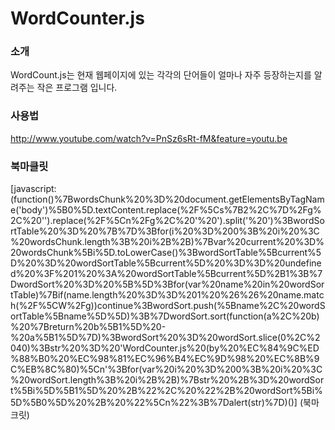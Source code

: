 WordCounter.js
=========

### 소개
WordCount.js는 현재 웹페이지에 있는 각각의 단어들이 얼마나 자주 등장하는지를 알려주는 작은 프로그램 입니다. 

### 사용법
http://www.youtube.com/watch?v=PnSz6sRt-fM&feature=youtu.be

### 북마클릿
[javascript:(function()%7BwordsChunk%20%3D%20document.getElementsByTagName('body')%5B0%5D.textContent.replace(%2F%5Cs%7B2%2C%7D%2Fg%2C%20'').replace(%2F%5Cn%2Fg%2C%20'%20').split('%20')%3BwordSortTable%20%3D%20%7B%7D%3Bfor(i%20%3D%200%3B%20i%20%3C%20wordsChunk.length%3B%20i%2B%2B)%7Bvar%20current%20%3D%20wordsChunk%5Bi%5D.toLowerCase()%3BwordSortTable%5Bcurrent%5D%20%3D%20wordSortTable%5Bcurrent%5D%20%3D%3D%20undefined%20%3F%201%20%3A%20wordSortTable%5Bcurrent%5D%2B1%3B%7DwordSort%20%3D%20%5B%5D%3Bfor(var%20name%20in%20wordSortTable)%7Bif(name.length%20%3D%3D%201%20%26%26%20name.match(%2F%5CW%2Fg))continue%3BwordSort.push(%5Bname%2C%20wordSortTable%5Bname%5D%5D)%3B%7DwordSort.sort(function(a%2C%20b)%20%7Breturn%20b%5B1%5D%20-%20a%5B1%5D%7D)%3BwordSort%20%3D%20wordSort.slice(0%2C%2040)%3Bstr%20%3D%20'WordCounter.js%20(by%20%EC%84%9C%ED%88%B0%20%EC%98%81%EC%96%B4%EC%9D%98%20%EC%8B%9C%EB%8C%80)%5Cn'%3Bfor(var%20i%20%3D%200%3B%20i%20%3C%20wordSort.length%3B%20i%2B%2B)%7Bstr%20%2B%3D%20wordSort%5Bi%5D%5B1%5D%20%2B%22%2C%20%22%2B%20wordSort%5Bi%5D%5B0%5D%20%2B%20%22%5Cn%22%3B%7Dalert(str)%7D)()] (북마크릿)